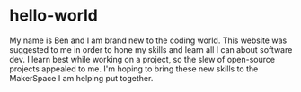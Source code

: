 # hello-world
My name is Ben and I am brand new to the coding world.
This website was suggested to me in order to hone my skills and learn all I can about software dev.
I learn best while working on a project, so the slew of open-source projects appealed to me.
I'm hoping to bring these new skills to the MakerSpace I am helping put together.
